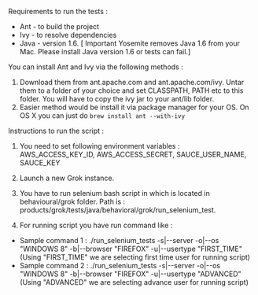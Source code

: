 
Requirements to run the tests :
 - Ant - to build the project
 - Ivy - to resolve dependencies
 - Java - version 1.6. [ Important Yosemite removes Java 1.6 from your Mac. Please install Java version 1.6 or tests can fail.]

You can install Ant and Ivy via the following methods :
1) Download them from ant.apache.com and ant.apache.com/ivy. Untar them to a folder of your choice and set CLASSPATH, PATH etc to this folder. You will have
to copy the ivy jar to your ant/lib folder.
2) Easier method  would be install it via package manager for your OS. On OS X you can just do ```brew install ant --with-ivy```


Instructions to run the script :

1) You need to set following environment variables :
 AWS_ACCESS_KEY_ID, AWS_ACCESS_SECRET, SAUCE_USER_NAME, SAUCE_KEY

2) Launch a new Grok instance.

3) You have to run selenium bash script in which is located in behavioural/grok folder.
 Path is : products/grok/tests/java/behavioral/grok/run_selenium_test.

4) For running script you have run command like :
- Sample command 1 : ./run_selenium_tests -s|--server <grok-server-url> -o|--os "WINDOWS 8" -b|--browser "FIREFOX" -u|--usertype "FIRST_TIME"
(Using "FIRST_TIME" we are selecting first time user for running script)
- Sample command 2 : ./run_selenium_tests -s|--server <grok-server-url> -o|--os "WINDOWS 8" -b|--browser "FIREFOX" -u|--usertype "ADVANCED"
(Using "ADVANCED" we are selecting advance user for running script)